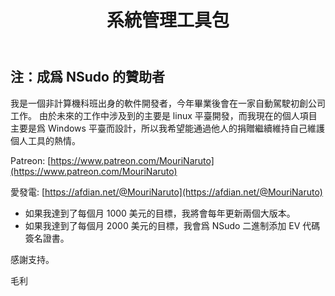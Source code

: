 ﻿---
home: true
heroImage: /img/zh-hant/Screenshot.png
heroText: NSudo
title: 系統管理工具包
tagline: 系統管理工具包
actionText: 關於 →
actionLink: /zh-hant/About
footer: ©️ Copyright M2-Team | Powered By VuePress
---

## 注：成爲 NSudo 的贊助者

我是一個非計算機科班出身的軟件開發者，今年畢業後會在一家自動駕駛初創公司工作。
由於未來的工作中涉及到的主要是 linux 平臺開發，而我現在的個人項目主要是爲 
Windows 平臺而設計，所以我希望能通過他人的捐贈繼續維持自己維護個人工具的熱情。

Patreon: [https://www.patreon.com/MouriNaruto](https://www.patreon.com/MouriNaruto)

愛發電: [https://afdian.net/@MouriNaruto](https://afdian.net/@MouriNaruto)

- 如果我達到了每個月 1000 美元的目標，我將會每年更新兩個大版本。
- 如果我達到了每個月 2000 美元的目標，我會爲 NSudo 二進制添加 EV 代碼簽名證書。

感謝支持。

毛利
